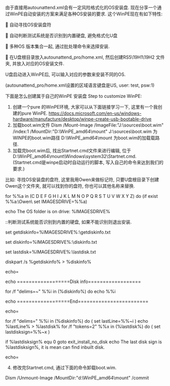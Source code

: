 由于直接用autounattend.xml会有一定风险格式化的OS安装盘.
现在分享一个通过WinPE自动安装的方案来满足各种OS安装的要求.
这个WinPE现在有如下特性:

	自动寻找OS安装盘符

	自动判断测试系统是否识别到内置硬盘, 避免格式化U盘

	多种OS 版本集合一起, 通过批处理命令来选择安装.

	在U盘根目录放入autounattend_pro/home.xml, 然后创建RS5\19H1\19H2 文件夹, 并放入对应的OS安装文件.

U盘启动进入WinPE后, 可以输入对应的参数来安装不同的OS.

(autounattend_pro/home.xml设置的区域语言键盘是US, user: test, psw:1)
 

下面是怎么创建属于自己的WinPE 安装盘
Step to customize WinPE:
1.	创建一个pure 的WinPE环境,  大家可以从下面链接学习一下, 这里有一个我创建的pure WinPE.
https://docs.microsoft.com/en-us/windows-hardware/manufacture/desktop/winpe-create-usb-bootable-drive
2.	加载boot.wim文件
Dism /Mount-Image /ImageFile:"J:\sources\boot.wim" /index:1 /MountDir:"D:\WinPE_amd64\mount"
J:\sources\boot.wim 为WINPE的boot.wim路径
D:\WinPE_amd64\mount 为boot.wim的加载载路径.
3.	加载完boot.wim后, 找出Startnet.cmd文件来进行编辑, 位于D:\WinPE_amd64\mount\Windows\system32\Startnet.cmd.
(Startnet.cmd是winpe启动时自动运行的脚本, 写入自己的命令来达到我们的要求.)

比如: 寻找OS安装盘的盘符, 这里我用Owen来做标记符, 只要U盘根目录下创建Owen这个文件夹, 就可以找到你的盘符, 你也可以其他名称来替换.

for %%a in (C D E F G H I J K L M N O P Q R S T U V W X Y Z) do (if exist %%a:\Owen\ set IMAGESDRIVE=%%a)

echo The OS folder is on drive: %IMAGESDRIVE%

::判断测试系统能否识别到内置的硬盘, 如果不能识别则退出安装.

set getdiskinfo=%IMAGESDRIVE%:\getdiskinfo.txt

set diskinfo=%IMAGESDRIVE%:\diskinfo.txt

set lastdisk=%IMAGESDRIVE%:\lastdisk.txt

diskpart /s %getdiskinfo% > %diskinfo%

echo=

echo ==================Disk info==================

for /f "delims=~" %%i in (%diskinfo%) do echo %%i

echo ==================End========================

echo=

for /f "delims=" %%i in (%diskinfo%) do (
set lastLine=%%~i
)
echo %lastLine% > %lastdisk%
for /f "tokens=2" %%x in (%lastdisk%) do (
set lastdisksign=%%~x
)

if %lastdisksign% equ 0 goto exit_install_no_disk
echo The last disk sign is %lastdisksign%, it is mean can find inbuilt disk.

echo=

4.	修改完Startnet.cmd, 通过下面的命令卸载boot.wim.

Dism /Unmount-Image /MountDir:"d:\WinPE_amd64\mount" /commit
